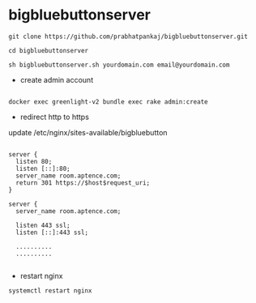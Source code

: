 # bigbluebuttonserver
```
git clone https://github.com/prabhatpankaj/bigbluebuttonserver.git

cd bigbluebuttonserver

sh bigbluebuttonserver.sh yourdomain.com email@yourdomain.com
```

* create admin account

```

docker exec greenlight-v2 bundle exec rake admin:create

```

* redirect http to https

update /etc/nginx/sites-available/bigbluebutton

```

server {
  listen 80;
  listen [::]:80;
  server_name room.aptence.com;
  return 301 https://$host$request_uri;
}

server {
  server_name room.aptence.com;

  listen 443 ssl;
  listen [::]:443 ssl;
  
  ..........
  ..........
  
```

* restart nginx

```
systemctl restart nginx
```
